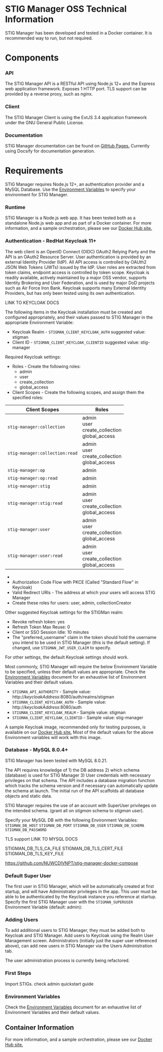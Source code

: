 # STIG Manager OSS Technical Information

STIG Manager has been developed and tested in a Docker container. It is recommended way to run, but not required. 

# Components 
### API
The STIG Manager API is a RESTful API using Node.js 12+ and the Express web application framework. Exposes 1 HTTP port. TLS support can be provided by a reverse proxy, such as nginx.

### Client
The STIG Manager Client is using the ExtJS 3.4 application framework under the GNU General Public License.

### Documentation
STIG Manager documentation can be found on [GitHub Pages.](https://nuwcdivnpt.github.io/stig-manager/) Currently using Docsify for documentation generation.


# Requirements
STIG Manager requires Node.js 12+, an authentication provider and a MySQL Database. Use the [Environment Variables](Environment_Variables.md) to specify your environment for STIG Manager.

### Runtime
STIG Manager is a Node.js web app. It has been tested both as a standalone Node.js web app and as part of a Docker container. For more information, and a sample orchestration, please see our [Docker Hub site.](https://hub.docker.com/r/carlsmig/stig-manager)

### Authentication - RedHat Keycloak 11+
The web client is an OpenID Connect (OIDC) OAuth2 Relying Party and the API is an OAuth2 Resource Server. User authentication is provided by an external Identity Provider (IdP). All API access is controlled by OAUth2 JSON Web Tokens (JWTs) issued by the IdP. User roles are extracted from token claims, endpoint access is controlled by token scope. 
Keycloak is readily available, actively maintained by a major OSS vendor, supports Identity Brokering and User Federation, and is used by major DoD projects such as Air Force Iron Bank.
Keycloak supports many External Identity Providers, but has only been tested using its own authentication. 

LINK TO KEYCLOAK DOCS

The following items in the Keycloak installation must be created and configured appropriately, and their values passed to STIG Manager in the appropriate Environment Variable: 
 * Keycloak Realm - `STIGMAN_CLIENT_KEYCLOAK_AUTH` suggested value: stigman
 * Client ID - `STIGMAN_CLIENT_KEYCLOAK_CLIENTID` suggested value: stig-manager

Required Keycloak settings:
 * Roles - Create the following roles:
   * admin
   * user
   * create_collection
   * global_access
 * Client Scopes - Create the following scopes, and assign them the specified roles:

| **Client Scopes**             | **Roles** | 
|-------------------------------|-----------|
| `stig-manager:collection`      | admin<br>user<br>create_collection<br>global_access          |
| `stig-manager:collection:read` | admin<br>user<br>create_collection<br>global_access          |
| `stig-manager:op`              | admin          |
| `stig-manager:op:read`         | admin          |
| `stig-manager:stig`            | admin          |
| `stig-manager:stig:read`       | admin<br>user<br>create_collection<br>global_access          |
| `stig-manager:user`            | admin<br>user<br>create_collection<br>global_access          |
| `stig-manager:user:read`       | admin<br>user<br>create_collection<br>global_access          |


 * 
 * Authorization Code Flow with PKCE (Called "Standard Flow" in Keycloak)
 * Valid Redirect URIs - The address at which your users will access STIG Manager
 * Create these roles for users: user, admin, collectionCreator


Other suggested Keycloak settings for the STIGMan realm:
  * Revoke refresh token: yes
  * Refresh Token Max Reuse: 0
  * Client or SSO Session Idle: 10 minutes
  * The "preferred_username" claim in the token should hold the username you intend to be used in STIG Manager (this is the default setting). If changed, use `STIGMAN_JWT_USER_CLAIM` to specify.

For other settings, the default Keycloak settings should work.

Most commonly, STIG Manager will require the below Environment Variable to be specified, unless their default values are appropriate.  Check the [Environment Variables](Environment_Variables.md) document for an exhaustive list of Environment Variables and their default values.
 * `STIGMAN_API_AUTHORITY` - Sample value: http://*keycloakAddress*:8080/auth/realms/stigman
 * `STIGMAN_CLIENT_KEYCLOAK_AUTH`  - Sample value: http://*keycloakAddress*:8080/auth
 * `STIGMAN_CLIENT_KEYCLOAK_REALM` - Sample value: stigman
 * `STIGMAN_CLIENT_KEYCLOAK_CLIENTID` - Sample value: stig-manager

A sample Keycloak image, recommended only for testing purposes, is available on our [Docker Hub site.](https://hub.docker.com/r/carlsmig/stig-manager) Most of the default values for the above Environment variables will work with this image. 

### Database - MySQL 8.0.4+
STIG Manager has been tested with MySQL 8.0.21.

The API requires knowledge of 1) the DB address 2) which schema (database) is used for STIG Manager 3) User credentials with necessary privileges on that schema. The API includes a database migration function which tracks the schema version and if necessary can automatically update the schema at launch. The initial run of the API scaffolds all database objects and static data.

STIG Manager requires the use of an account with SuperUser privileges on the intended schema. (grant all on *stigman* schema to *stigman* user). 

Specify your MySQL DB with the following Environment Variables:
`STIGMAN_DB_HOST`
`STIGMAN_DB_PORT`
`STIGMAN_DB_USER`
`STIGMAN_DB_SCHEMA`
`STIGMAN_DB_PASSWORD`

TLS support
LINK TO MYSQL DOCS

STIGMAN_DB_TLS_CA_FILE
STIGMAN_DB_TLS_CERT_FILE
STIGMAN_DB_TLS_KEY_FILE	

https://github.com/NUWCDIVNPT/stig-manager-docker-compose



### Default Super User

The first user in STIG Manager, which will be automatically created at first startup, and will have Administrator privileges in the app.
This user must be able to be authenticated by the Keycloak instance you reference at startup.
Specify the first STIG Manager user with the `STIGMAN_SUPERUSER` Environment Variable (default: admin):

### Adding Users

To add additional users to STIG Manager, they must be added both to Keycloak and STIG Manager. Add users to Keycloak using the Realm User Management screen. Administrators (initially just the super user referenced above), can add new users in STIG Manager via the Users Administration tab.

The user administration process is currently being refactored.

### First Steps
Import STIGs.
check admin quickstart guide

### Environment Variables

Check the [Environment Variables](Environment_Variables.md) document for an exhaustive list of Environment Variables and their default values.

## Container Information

For more information, and a sample orchestration, please see our [Docker Hub site.](https://hub.docker.com/r/carlsmig/stig-manager)

